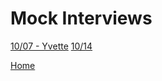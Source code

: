 # Mock Interviews

[10/07 - Yvette](/401/MockInterviews/files/Class04.md)
[10/14](/401/MockInterviews/files/Class09.md)

[Home](/README.md)